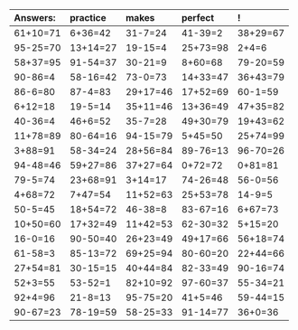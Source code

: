 | Answers: | practice | makes | perfect | ! |
| :--- | :--- | :--- | :--- | :--- |
| 61+10=71 | 6+36=42 | 31-7=24 | 41-39=2 | 38+29=67 | 
| 95-25=70 | 13+14=27 | 19-15=4 | 25+73=98 | 2+4=6 | 
| 58+37=95 | 91-54=37 | 30-21=9 | 8+60=68 | 79-20=59 | 
| 90-86=4 | 58-16=42 | 73-0=73 | 14+33=47 | 36+43=79 | 
| 86-6=80 | 87-4=83 | 29+17=46 | 17+52=69 | 60-1=59 | 
| 6+12=18 | 19-5=14 | 35+11=46 | 13+36=49 | 47+35=82 | 
| 40-36=4 | 46+6=52 | 35-7=28 | 49+30=79 | 19+43=62 | 
| 11+78=89 | 80-64=16 | 94-15=79 | 5+45=50 | 25+74=99 | 
| 3+88=91 | 58-34=24 | 28+56=84 | 89-76=13 | 96-70=26 | 
| 94-48=46 | 59+27=86 | 37+27=64 | 0+72=72 | 0+81=81 | 
| 79-5=74 | 23+68=91 | 3+14=17 | 74-26=48 | 56-0=56 | 
| 4+68=72 | 7+47=54 | 11+52=63 | 25+53=78 | 14-9=5 | 
| 50-5=45 | 18+54=72 | 46-38=8 | 83-67=16 | 6+67=73 | 
| 10+50=60 | 17+32=49 | 11+42=53 | 62-30=32 | 5+15=20 | 
| 16-0=16 | 90-50=40 | 26+23=49 | 49+17=66 | 56+18=74 | 
| 61-58=3 | 85-13=72 | 69+25=94 | 80-60=20 | 22+44=66 | 
| 27+54=81 | 30-15=15 | 40+44=84 | 82-33=49 | 90-16=74 | 
| 52+3=55 | 53-52=1 | 82+10=92 | 97-60=37 | 55-34=21 | 
| 92+4=96 | 21-8=13 | 95-75=20 | 41+5=46 | 59-44=15 | 
| 90-67=23 | 78-19=59 | 58-25=33 | 91-14=77 | 36+0=36 | 
